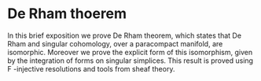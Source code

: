 # De Rham thoerem
In this brief exposition we prove De Rham theorem, which states that
De Rham and singular cohomology, over a paracompact manifold,
are isomorphic. Moreover we prove the explicit form of this isomorphism,
given by the integration of forms on singular simplices. This result is
proved using F -injective resolutions and tools from sheaf theory.

